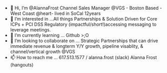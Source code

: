 - 👋 Hi, I’m @AlannaFrost Channel Sales Manager @VGS - Boston Based - West Coast @heart- lived in SoCal 12years 
- 👀 I’m interested in ...All things Partnerships & Solution Driven for Core ICPs + PCI DSS Regulatory (impactful/short!)accessing messaging to leverage meetings.  
- 🌱 I’m currently learning ... Github >;O 
- 💞️ I’m looking to collaborate on ... Strategic Partnerships that can drive immediate revenue & longterm Y/Y growth, pipeline visablity, & channel/vertical growth @VGS
- 📫 How to reach me ... 617.513.1577 / alanna.frost (slack) Alanna Frost (hangouts) 

<!---
AlannaFrost/AlannaFrost is a ✨ special ✨ repository because its `README.md` (this file) appears on your GitHub profile.
You can click the Preview link to take a look at your changes.
--->
